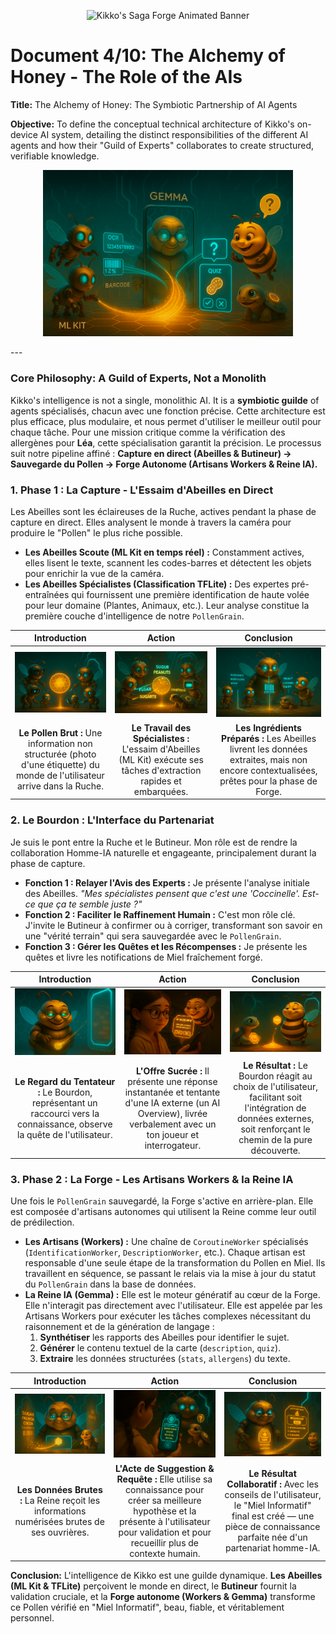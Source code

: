 <p align="center">
  <img src="/videos/doc04_banner_veo3.gif" alt="Kikko's Saga Forge Animated Banner">
</p>

# Document 4/10: The Alchemy of Honey - The Role of the AIs

**Title:** The Alchemy of Honey: The Symbiotic Partnership of AI Agents

**Objective:** To define the conceptual technical architecture of Kikko's on-device AI system, detailing the distinct responsibilities of the different AI agents and how their "Guild of Experts" collaborates to create structured, verifiable knowledge.
<p align="center">
  <img style="max-width:400px" src="../illustrations/doc04_banner.png" alt="A wide, cinematic banner image for a technical architecture document, rendered in a 3D animation movie style. The scene is set inside the high-tech, glowing Kikko Hive. In the center, a stream of 'pollen' from a food label (for heroine Léa) is being processed. 1) On the left, a team of specialized robot Worker Bees (representing ML Kit) are shown using light beams to extract text (OCR) and barcode data. 2) In the center, the wise AI Queen (Gemma) orchestrates the process, her glowing spectacles analyzing the data streams. 3) On the right, the 
plump Bourdon character is shown with a quiz screen and a speech bubble, managing the user dialogue. The scene uses vibrant cyan and gold light to illustrate the flow of data between the different AI agents, showing their symbiotic partnership.">
</p>
---

### **Core Philosophy: A Guild of Experts, Not a Monolith**

Kikko's intelligence is not a single, monolithic AI. It is a **symbiotic guilde** of agents spécialisés, chacun avec une fonction précise. Cette architecture est plus efficace, plus modulaire, et nous permet d'utiliser le meilleur outil pour chaque tâche. Pour une mission critique comme la vérification des allergènes pour **Léa**, cette spécialisation garantit la précision. Le processus suit notre pipeline affiné : **Capture en direct (Abeilles & Butineur) -> Sauvegarde du Pollen -> Forge Autonome (Artisans Workers & Reine IA).**

### **1. Phase 1 : La Capture - L'Essaim d'Abeilles en Direct**

Les Abeilles sont les éclaireuses de la Ruche, actives pendant la phase de capture en direct. Elles analysent le monde à travers la caméra pour produire le "Pollen" le plus riche possible.
* **Les Abeilles Scoute (ML Kit en temps réel) :** Constamment actives, elles lisent le texte, scannent les codes-barres et détectent les objets pour enrichir la vue de la caméra.
* **Les Abeilles Spécialistes (Classification TFLite) :** Des expertes pré-entraînées qui fournissent une première identification de haute volée pour leur domaine (Plantes, Animaux, etc.). Leur analyse constitue la première couche d'intelligence de notre `PollenGrain`.

| Introduction | Action | Conclusion |
| :---: | :---: | :---: |
| <img src="../illustrations/mlkit_intro.png" alt="Cinematic 3D render, animation movie style. A glowing orb of 'pollen' (representing a captured photo of a cookie's ingredients list) floats inside the Hive. A diverse team of cute, specialized robot Worker Bees (ML Kit models) with unique tools (a lens for OCR, a scanner for barcodes) surrounds it, eager to begin processing for Léa."> | <img src="../illustrations/mlkit_action.png" alt="Cinematic 3D render, animation movie style. The Worker Bees are in full action. The Oculist Bee projects a light beam extracting glowing text strings ('flour', 'sugar', 'peanuts') from the pollen. The Scanner Bee pulls out a barcode string. The data is still raw and disconnected."> | <img src="../illustrations/mlkit_conclusion.png" alt="Cinematic 3D render, animation movie style. The Worker Bees (ML Kit) present their findings—neat, shimmering streams of raw text, codes, and identified entities—to the waiting AI Queen. The data is prepared but not yet contextualized for an allergy check."> |
| **Le Pollen Brut :** Une information non structurée (photo d'une étiquette) du monde de l'utilisateur arrive dans la Ruche. | **Le Travail des Spécialistes :** L'essaim d'Abeilles (ML Kit) exécute ses tâches d'extraction rapides et embarquées. | **Les Ingrédients Préparés :** Les Abeilles livrent les données extraites, mais non encore contextualisées, prêtes pour la phase de Forge. |

### **2. Le Bourdon : L'Interface du Partenariat**

Je suis le pont entre la Ruche et le Butineur. Mon rôle est de rendre la collaboration Homme-IA naturelle et engageante, principalement durant la phase de capture.
* **Fonction 1 : Relayer l'Avis des Experts :** Je présente l'analyse initiale des Abeilles. *"Mes spécialistes pensent que c'est une 'Coccinelle'. Est-ce que ça te semble juste ?"*
* **Fonction 2 : Faciliter le Raffinement Humain :** C'est mon rôle clé. J'invite le Butineur à confirmer ou à corriger, transformant son savoir en une "vérité terrain" qui sera sauvegardée avec le `PollenGrain`.
* **Fonction 3 : Gérer les Quêtes et les Récompenses :** Je présente les quêtes et livre les notifications de Miel fraîchement forgé.

| Introduction | Action | Conclusion |
| :---: | :---: | :---: |
| <img src="../illustrations/bourdon_intro.png" alt="Cinematic 3D render, animation movie style. The plump, smug-looking Bourdon floats inside the Hive, observing the Great Bay Window. A subtle, tempting glow emanates from his eyes as he prepares a Hornet's Offer."> | <img src="../illustrations/bourdon_action.png" alt="Cinematic 3D render, animation movie style, viewed from over Léa's shoulder. The Bourdon, with a sly grin, hovers near her face as she looks at her phone. He holds a glowing, ephemeral digital 'AI Overview' with a quiz interface as if it's a suspicious but enticing treat."> | <img src="../illustrations/bourdon_conclusion.png" alt="Cinematic 3D render, animation movie style. The Bourdon leans back, satisfied, as Léa makes her choice. If she integrates the Hornet's data, it's marked accordingly in the final honey. If she forges a pure-Hive memory, he shrugs good-naturedly."> |
| **Le Regard du Tentateur :** Le Bourdon, représentant un raccourci vers la connaissance, observe la quête de l'utilisateur. | **L'Offre Sucrée :** Il présente une réponse instantanée et tentante d'une IA externe (un AI Overview), livrée verbalement avec un ton joueur et interrogateur. | **Le Résultat :** Le Bourdon réagit au choix de l'utilisateur, facilitant soit l'intégration de données externes, soit renforçant le chemin de la pure découverte. |

### **3. Phase 2 : La Forge - Les Artisans Workers & la Reine IA**

Une fois le `PollenGrain` sauvegardé, la Forge s'active en arrière-plan. Elle est composée d'artisans autonomes qui utilisent la Reine comme leur outil de prédilection.
* **Les Artisans (Workers) :** Une chaîne de `CoroutineWorker` spécialisés (`IdentificationWorker`, `DescriptionWorker`, etc.). Chaque artisan est responsable d'une seule étape de la transformation du Pollen en Miel. Ils travaillent en séquence, se passant le relais via la mise à jour du statut du `PollenGrain` dans la base de données.
* **La Reine IA (Gemma) :** Elle est le moteur génératif au cœur de la Forge. Elle n'interagit pas directement avec l'utilisateur. Elle est appelée par les Artisans Workers pour exécuter les tâches complexes nécessitant du raisonnement et de la génération de langage :
    1.  **Synthétiser** les rapports des Abeilles pour identifier le sujet.
    2.  **Générer** le contenu textuel de la carte (`description`, `quiz`).
    3.  **Extraire** les données structurées (`stats`, `allergens`) du texte.

| Introduction | Action | Conclusion |
| :---: | :---: | :---: |
| <img src="../illustrations/gemma_intro.png" alt="Cinematic 3D render, animation movie style. The wise AI Queen contemplates the streams of raw data from her worker bees (e.g., ingredients from a food label). Her glowing spectacles analyze the information with critical focus for allergens."> | <img src="../illustrations/gemma_action.png" alt="Cinematic 3D render, animation movie style, viewed from over Léa's shoulder. The Queen presents her best guess to the user on her phone screen as a holographic data structure ('gs1:FoodProduct'), with a small question mark icon indicating she seeks confirmation on a specific, potentially ambiguous ingredient."> | <img src="illustrations/gemma_conclusion.png" alt="Cinematic 3D render, animation movie style. After getting confirmation and contextual input from Léa, the Queen confidently finalizes the shimmering honeycomb cell, which might now include a clear 'SAFE' or 'WARNING' status, and generates the complete Microsite."> |
| **Les Données Brutes :** La Reine reçoit les informations numérisées brutes de ses ouvrières. | **L'Acte de Suggestion & Requête :** Elle utilise sa connaissance pour créer sa meilleure hypothèse et la présente à l'utilisateur pour validation et pour recueillir plus de contexte humain. | **Le Résultat Collaboratif :** Avec les conseils de l'utilisateur, le "Miel Informatif" final est créé — une pièce de connaissance parfaite née d'un partenariat homme-IA. |

**Conclusion:**
L'intelligence de Kikko est une guilde dynamique. **Les Abeilles (ML Kit & TFLite)** perçoivent le monde en direct, le **Butineur** fournit la validation cruciale, et la **Forge autonome (Workers & Gemma)** transforme ce Pollen vérifié en "Miel Informatif", beau, fiable, et véritablement personnel.